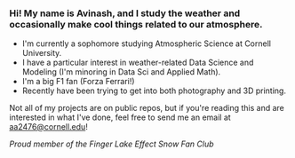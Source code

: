 ### Hi! My name is Avinash, and I study the weather and occasionally make cool things related to our atmosphere.

- I'm currently a sophomore studying Atmospheric Science at Cornell University. 
- I have a particular interest in weather-related Data Science and Modeling (I'm minoring in Data Sci and Applied Math). 
- I'm a big F1 fan (Forza Ferrari!)
- Recently have been trying to get into both photography and 3D printing.

Not all of my projects are on public repos, but if you're reading this and are interested in what I've done, feel free to send me an email at aa2476@cornell.edu!


_Proud member of the Finger Lake Effect Snow Fan Club_
